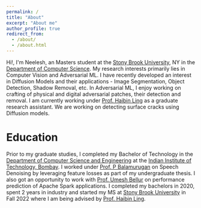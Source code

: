 ```yaml
---
permalink: /
title: "About"
excerpt: "About me"
author_profile: true
redirect_from: 
  - /about/
  - /about.html
---
```


<!-- This is the front page of a website that is powered by the [academicpages template](https://github.com/academicpages/academicpages.github.io) and hosted on GitHub pages. [GitHub pages](https://pages.github.com) is a free service in which websites are built and hosted from code and data stored in a GitHub repository, automatically updating when a new commit is made to the respository. This template was forked from the [Minimal Mistakes Jekyll Theme](https://mmistakes.github.io/minimal-mistakes/) created by Michael Rose, and then extended to support the kinds of content that academics have: publications, talks, teaching, a portfolio, blog posts, and a dynamically-generated CV. You can fork [this repository](https://github.com/academicpages/academicpages.github.io) right now, modify the configuration and markdown files, add your own PDFs and other content, and have your own site for free, with no ads! An older version of this template powers my own personal website at [stuartgeiger.com](http://stuartgeiger.com), which uses [this Github repository](https://github.com/staeiou/staeiou.github.io). -->
Hi!, I'm Neelesh, an Masters student at the [Stony Brook University](https://www.stonybrook.edu/), NY in the [Department of Computer Science](https://www.cs.stonybrook.edu/). My research interests primarily lies in Computer Vision and Adversarial ML. I have recently developed an interest in Diffusion Models and their applications - Image Segmentation, Object Detection, Shadow Removal, etc.  In Adversarial ML, I enjoy working on crafting of physical and digital adversarial patches, their detection and removal. I am currently working under [Prof. Haibin Ling](https://www3.cs.stonybrook.edu/~hling/) as a graduate research assistant. We are working on detecting surface cracks using Diffusion models. 

Education
======
Prior to my graduate studies, I completed my Bachelor of Technology in the [Department of Computer Science and Engineering](https://www.cse.iitb.ac.in/) at the [Indian Institute of Technology, Bombay](https://www.iitb.ac.in/). I worked under [Prof. P Balamurugan](https://sites.google.com/site/pbalamuru/) on Speech Denoising by leveraging feature losses as part of my undergraduate thesis. I also got an opportunity to work with [Prof. Umesh Bellur](https://www.cse.iitb.ac.in/~umesh/index.html) on performance prediction of Apache Spark applications. I completed my bachelors in 2020, spent 2 years in industry and started my MS at [Stony Brook University](https://www.stonybrook.edu/) in Fall 2022 where I am being advised by [Prof. Haibin Ling](https://www3.cs.stonybrook.edu/~hling/). 
